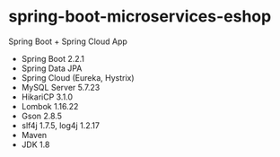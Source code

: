 # spring-boot-microservices-eshop
Spring Boot + Spring Cloud App

- Spring Boot 2.2.1
- Spring Data JPA
- Spring Cloud (Eureka, Hystrix)
- MySQL Server 5.7.23 
- HikariCP 3.1.0
- Lombok 1.16.22
- Gson 2.8.5
- slf4j 1.7.5, log4j 1.2.17
- Maven
- JDK 1.8
